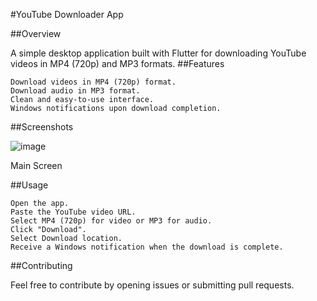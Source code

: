#YouTube Downloader App

##Overview

A simple desktop application built with Flutter for downloading YouTube videos in MP4 (720p) and MP3 formats.
 
##Features

    Download videos in MP4 (720p) format.
    Download audio in MP3 format.
    Clean and easy-to-use interface.
    Windows notifications upon download completion.
    
##Screenshots

![image](https://github.com/Youssf-Mohamed/downloader-with-flutter/assets/139072909/88922239-a08a-4252-a61c-7f261a73b002)

Main Screen

##Usage

    Open the app.
    Paste the YouTube video URL.
    Select MP4 (720p) for video or MP3 for audio.
    Click "Download".
    Select Download location.
    Receive a Windows notification when the download is complete.
    
##Contributing

Feel free to contribute by opening issues or submitting pull requests.
